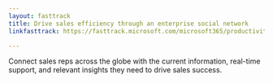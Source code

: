 ```yaml
---
layout: fasttrack
title: Drive sales efficiency through an enterprise social network
linkfasttrack: https://fasttrack.microsoft.com/microsoft365/productivitylibrary/Drive-sales-efficiency-through-an-enterprise-social-network 

---
```

Connect sales reps across the globe with the current information, real-time support, and relevant insights they need to drive sales success.
